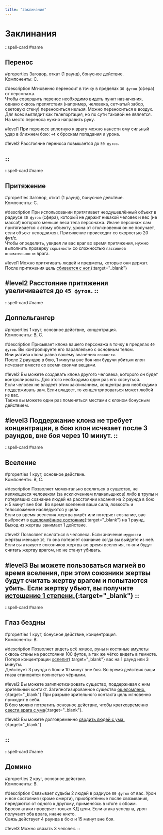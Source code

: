 ```yaml
---
title: "Заклинания"
---
```


# Заклинания

::spell-card
#name
## Перенос

#properties
Заговор, откат (1 раунд), бонусное действие.  
Компоненты: С.

#description
Мгновенно переносит в точку в пределах `30 футов` (сфера) от персонажа.  
Чтобы совершить перенос необходимо видеть пункт назначения, однако сквозь препятствия (например, человека, сетчатый забор, световую стену) переноситься нельзя. Можно переноситься в воздух. Для всех выглядит как телепортация, но по сути таковой не является.  
На место переноса нужно направить руку.

#level1
При переносе вплотную к врагу можно нанести ему сильный удар в ближнем бою: `+4` к броскам попадания и урона.

#level2
Расстояние переноса повышается до `50 футов`.

::
---
::spell-card
#name
## Притяжение

#properties
Заговор, откат (1 раунд), бонусное действие.  
Компоненты: С.

#description
При использовании притягивает неодушевлённый объект в радиусе `30 футов` (сфера), который не держит никакой человек и вес (не масса!) которого меньше веса тела персонажа. Иначе персонаж сам притягивается к этому объекту, урона от столкновения он не получает, если объект неподвижен. Притяжение происходит со скоростью 20 фут/с.  
Чтобы определить, увидел ли вас враг во время притяжения, нужно выполнить проверку `скрытности` со сложностью `пассивной внимательности` врага.

#level1
Можно притягивать людей и предметы, которые они держат. После притяжения цель [сбивается с ног.](https://ttg.club/screens/condition_prone){:target="_blank"}

#level2
Расстояние притяжения увеличивается до `45 футов`.
::
---
::spell-card
#name
## Доппельгангер

#properties
1 круг, основное действие, концентрация.  
Компоненты: В, С.

#description
Призывает клона вашего персонажа в точку в пределах `40 футов`. Вы контролируете его параллельно с основным телом. Инициатива клона равна вашему значению `ловкости`.  
После 2 раундов в бою, 1 минуты вне боя или будучи убитым клон исчезает вместе со всеми своими вещами.

#level2
Вы можете создавать клона другого человека, которого он будет контролировать. Для этого необходимо один раз его коснуться.  
Если человек не владеет этим заклинанием, концентрацию необходимо поддерживать вам. Если владеет, то концентрироваться может любой из вас.  
Также вы можете один раз поменяться местами с клоном бонусным действием.

#level3
Поддержание клона не требует концентрации, в бою клон исчезает после 3 раундов, вне боя через 10 минут.
::
---
::spell-card
#name
## Вселение

#properties
1 круг, основное действие.  
Компоненты: В, С.

#description
Позволяет моментально вселяться в существо, не являющееся человеком (за исключением плакальщиков) либо в трупы и потерявших сознание людей на расстоянии касания на 2 раунда в бою и 5 минут вне боя.
Во время вселения ваши сила, ловкость и телосложение наследуются у цели.  
Если во время вселения жертва умрёт или потеряет сознание, вас выбросит в [ошеломлённое состояние](https://ttg.club/screens/stunned){:target="_blank"} на 1 раунд. Выход из жертвы занимает 1 действие.

#level2
Позволяет вселяться в человека. Если значение `мудрости` жертвы меньше `10`, то она потеряет сознание когда вы выйдете из неё.
Если вы атакуете союзников жертвы во время вселения, то они будут считать жертву врагом, но не станут убивать.

#level3
Вы можете пользоваться магией во время вселения, при этом союзники жертвы будут считать жертву врагом и попытаются убить. Если жертву убьют, вы получите [истощение 1 степени.](https://ttg.club/screens/exhaustion){:target="_blank"}
::
---
::spell-card
#name
## Глаз бездны

#properties
1 круг, бонусное действие, концентрация.  
Компоненты: В.

#description
Позволяет видеть всё живое, руны и костяные амулеты сквозь стены на расстоянии 100 футов, а так же чётко видеть в темноте. Потеря концентрации [ослепит](https://ttg.club/screens/blinded){:target="_blank"} вас на 1 раунд или 3 минуты.  
Действует 3 раунда в бою и 10 минут вне боя. Во время действия ваши глаза становятся полностью чёрными.

#level2
Вы можете загипнотизировать существо, поддерживая с ним зрительный контакт. Загипнотизированное существо [ошеломлено.](https://ttg.club/screens/stunned){:target="_blank"} При разрыве зрительного контакта цель мгновенно приходит в себя.  
В бою можно потратить основное действие, чтобы кратковременно [свести врага с ума](https://ttg.club/screens/madness){:target="_blank"}.

#level3
Вы можете долговременно [сводить людей с ума.](https://ttg.club/screens/madness){:target="_blank"}

::
---
::spell-card
#name
## Домино

#properties
2 круг, основное действие.  
Компоненты: В.

#description
Связывает судьбы 2 людей в радиусе `80 футов` от вас. Урон и все состояния (кроме смерти), приобретённые после связывания, передаются от одного к другому, применяясь в итоге к обоим.  
Бросок атаки проверяет только КД цели. Если атака успешна, урон получают оба врага, иначе никто.  
Связь действует 4 раунда в бою и 15 минут вне боя.

#level3
Можно связать 3 человек.
::